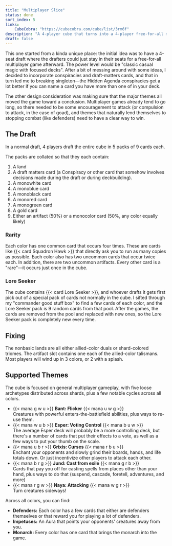 ```yaml
---
title: "Multiplayer Slice"
status: done
sort_index: 5
links:
    CubeCobra: "https://cubecobra.com/cube/list/3rm6f"
description: "A 4-player cube that turns into a 4-player free-for-all multiplayer game"
draft: false
---
```


This one started from a kinda unique place: the initial idea was to have a 4-seat draft where the drafters could just stay in their seats for a free-for-all multiplayer game afterward. The power level would be "classic casual magic with focused decks". After a bit of messing around with some ideas, I decided to incorporate conspiracies and draft-matters cards, and that in turn led me to breaking singleton—the Hidden Agenda conspiracies get a lot better if you can name a card you have more than one of in your deck.

The other design consideration was making sure that the major themes all moved the game toward a conclusion. Multiplayer games already tend to go long, so there needed to be some encouragement to attack (or compulsion to attack, in the case of goad), and themes that naturally lend themselves to stopping combat (like defenders) need to have a clear way to win.


## The Draft

In a normal draft, 4 players draft the entire cube in 5 packs of 9 cards each.

The packs are collated so that they each contain:

  1. A land
  2. A draft matters card (a Conspiracy or other card that somehow involves decisions made during the draft or during deckbuilding).
  3. A monowhite card
  4. A monoblue card
  5. A monoblack card
  6. A monored card
  7. A monogreen card
  8. A gold card
  9. Either an artifact (50%) or a monocolor card (50%, any color equally likely)


### Rarity

Each color has one common card that occurs four times. These are cards like {{< card Squadron Hawk >}} that directly ask you to run as many copies as possible. Each color also has two uncommon cards that occur twice each. In addition, there are two uncommon artifacts. Every other card is a "rare"—it occurs just once in the cube.


### Lore Seeker

The cube contains {{< card Lore Seeker >}}, and whoever drafts it gets first pick out of a special pack of cards not normally in the cube. I sifted through my "commander good stuff box" to find a few cards of each color, and the Lore Seeker pack is 9 random cards from that pool. After the games, the cards are removed from the pool and replaced with new ones, so the Lore Seeker pack is completely new every time.


## Fixing

The nonbasic lands are all either allied-color duals or shard-colored triomes. The artifact slot contains one each of the allied-color talismans. Most players will wind up in 3 colors, or 2 with a splash.


## Supported Themes

The cube is focused on general multiplayer gameplay, with five loose archetypes distributed across shards, plus a few notable cycles across all colors.

  * {{< mana g w u >}} **Bant: Flicker** {{< mana u w g >}}  
    Creatures with powerful enters-the-battlefield abilities, plus ways to re-use them.
  * {{< mana w u b >}} **Esper: Voting Control** {{< mana b u w >}}  
    The average Esper deck will probably be a more controlling deck, but there's a number of cards that put their effects to a vote, as well as a few ways to put your thumb on the scale.
  * {{< mana u b r >}} **Grixis: Curses** {{< mana r b u >}}  
    Enchant your opponents and slowly grind their boards, hands, and life totals down. Or just incentivize other players to attack each other.
  * {{< mana b r g >}} **Jund: Cast from exile** {{< mana g r b >}}  
    Cards that pay you off for casting spells from places other than your hand, plus ways to do that (suspend, cascade, foretell, adventures, and more)
  * {{< mana r g w >}} **Naya: Attacking** {{< mana w g r >}}  
    Turn creatures sideways!

Across all colors, you can find:

  * **Defenders:** Each color has a few cards that either are defenders themselves or that reward you for playing a lot of defenders.
  * **Impetuses:** An Aura that points your opponents' creatures away from you.
  * **Monarch:** Every color has one card that brings the monarch into the game.
